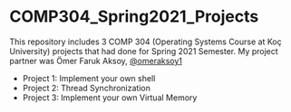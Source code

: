 # COMP304_Spring2021_Projects
 This repository includes 3 COMP 304 (Operating Systems Course at Koç University) projects that had done for Spring 2021 Semester. My project partner was Ömer Faruk Aksoy, [@omeraksoy1](https://github.com/omeraksoy1)
 
 - Project 1: Implement your own shell
 - Project 2: Thread Synchronization
 - Project 3: Implement your own Virtual Memory

